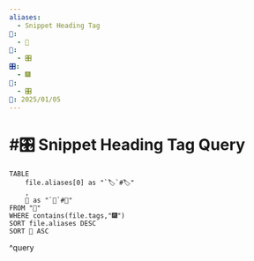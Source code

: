 ```yaml
---
aliases:
  - Snippet Heading Tag
📁:
  - 🔢
🔢:
  - 🎛️
🎛️:
  - 🎆
🔀:
  - 🎛️
📅: 2025/01/05
---
```

# #🎛️ Snippet Heading Tag Query

```dataview
TABLE 
	file.aliases[0] as "`🏷️`#🏷️"
	,
	📁 as "`📁`#📁"
FROM "📁"
WHERE contains(file.tags,"🎆")
SORT file.aliases DESC
SORT 📁 ASC
```

^query